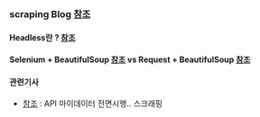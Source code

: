 ### scraping Blog [참조](https://wikidocs.net/book/4614)



#### Headless란 ? [참조](https://beomi.github.io/gb-crawling/posts/2017-09-28-HowToMakeWebCrawler-Headless-Chrome.html)



#### Selenium + BeautifulSoup [참조](https://rubber-tree.tistory.com/88?category=940054)    vs     Request + BeautifulSoup   [참조](https://rubber-tree.tistory.com/88)



#### 관련기사 
- [참조](https://news.einfomax.co.kr/news/articleView.html?idxno=4192027) : API 마이데이터 전면시행.. 스크래핑 
